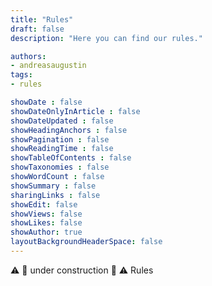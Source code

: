 ```yaml
---
title: "Rules"
draft: false
description: "Here you can find our rules."

authors:
- andreasaugustin
tags:
- rules

showDate : false
showDateOnlyInArticle : false
showDateUpdated : false
showHeadingAnchors : false
showPagination : false
showReadingTime : false
showTableOfContents : false
showTaxonomies : false
showWordCount : false
showSummary : false
sharingLinks : false
showEdit: false
showViews: false
showLikes: false
showAuthor: true
layoutBackgroundHeaderSpace: false
---
```


:warning: :construction_worker: under construction :construction_worker: :warning:
Rules
